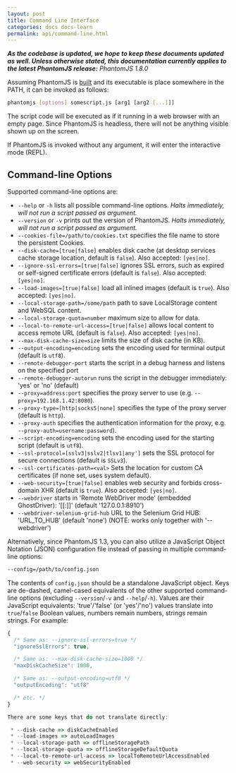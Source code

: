 ```yaml
---
layout: post
title: Command Line Interface
categories: docs docs-learn
permalink: api/command-line.html
---
```


_**As the codebase is updated, we hope to keep these documents updated as well. Unless otherwise stated, this documentation currently applies to the latest PhantomJS release:** PhantomJS 1.8.0_

Assuming PhantomJS is [built](http://phantomjs.org/build.html) and its executable is place somewhere in the PATH, it can be invoked as follows:

```bash
phantomjs [options] somescript.js [arg1 [arg2 [...]]]
```

The script code will be executed as if it running in a web browser with an empty page. Since PhantomJS is headless, there will not be anything visible shown up on the screen.

If PhantomJS is invoked without any argument, it will enter the interactive mode (REPL).

## Command-line Options

Supported command-line options are:

 * `--help` or `-h` lists all possible command-line options. _Halts immediately, will not run a script passed as argument._
 * `--version` or `-v` prints out the version of PhantomJS. _Halts immediately, will not run a script passed as argument._
 * `--cookies-file=/path/to/cookies.txt` specifies the file name to store the persistent Cookies.
 * `--disk-cache=[true|false]` enables disk cache (at desktop services cache storage location, default is `false`). Also accepted: `[yes|no]`.
 * `--ignore-ssl-errors=[true|false]` ignores SSL errors, such as expired or self-signed certificate errors (default is `false`). Also accepted: `[yes|no]`.
 * `--load-images=[true|false]` load all inlined images (default is `true`). Also accepted: `[yes|no]`.
 * `--local-storage-path=/some/path` path to save LocalStorage content and WebSQL content.
 * `--local-storage-quota=number` maximum size to allow for data.
 * `--local-to-remote-url-access=[true|false]` allows local content to access remote URL (default is `false`). Also accepted: `[yes|no]`.
 * `--max-disk-cache-size=size` limits the size of disk cache (in KB).
 * `--output-encoding=encoding` sets the encoding used for terminal output (default is `utf8`).
 *  `--remote-debugger-port` starts the script in a debug harness and listens on the specified port
 *  `--remote-debugger-autorun` runs the script in the debugger immediately: 'yes' or 'no' (default)
 * `--proxy=address:port` specifies the proxy server to use (e.g. `--proxy=192.168.1.42:8080`).
 * `--proxy-type=[http|socks5|none]` specifies the type of the proxy server (default is `http`).
 * `--proxy-auth` specifies the authentication information for the proxy, e.g. `--proxy-auth=username:password`).
 * `--script-encoding=encoding` sets the encoding used for the starting script (default is `utf8`).
 * `--ssl-protocol=[sslv3|sslv2|tlsv1|any']` sets the SSL protocol for secure connections (default is `SSLv3`).
 * `--ssl-certificates-path=<val>` Sets the location for custom CA certificates (if none set, uses system default).
 * `--web-security=[true|false]` enables web security and forbids cross-domain XHR (default is `true`). Also accepted: `[yes|no]`.
 * `--webdriver` starts in 'Remote WebDriver mode' (embedded GhostDriver): '[[<IP>:]<PORT>]' (default '127.0.0.1:8910')
 * `--webdriver-selenium-grid-hub` URL to the Selenium Grid HUB: 'URL_TO_HUB' (default 'none') (NOTE: works only together with '--webdriver')

Alternatively, since PhantomJS 1.3, you can also utilize a JavaScript Object Notation (JSON) configuration file instead of passing in multiple command-line options:

```bash
--config=/path/to/config.json
```

The contents of `config.json` should be a standalone JavaScript object. Keys are de-dashed, camel-cased equivalents of the other supported command-line options (excluding `--version`/`-v` and `--help`/`-h`).  Values are their JavaScript equivalents: 'true'/'false' (or 'yes'/'no') values translate into `true`/`false` Boolean values, numbers remain numbers, strings remain strings. For example:

```js
{
  /* Same as: --ignore-ssl-errors=true */
  "ignoreSslErrors": true,

  /* Same as: --max-disk-cache-size=1000 */
  "maxDiskCacheSize": 1000,

  /* Same as: --output-encoding=utf8 */
  "outputEncoding": "utf8"

  /* etc. */
}

There are some keys that do not translate directly:

 * --disk-cache => diskCacheEnabled
 * --load-images => autoLoadImages
 * --local-storage-path => offlineStoragePath
 * --local-storage-quota => offlineStorageDefaultQuota
 * --local-to-remote-url-access => localToRemoteUrlAccessEnabled
 * --web-security => webSecurityEnabled

```
